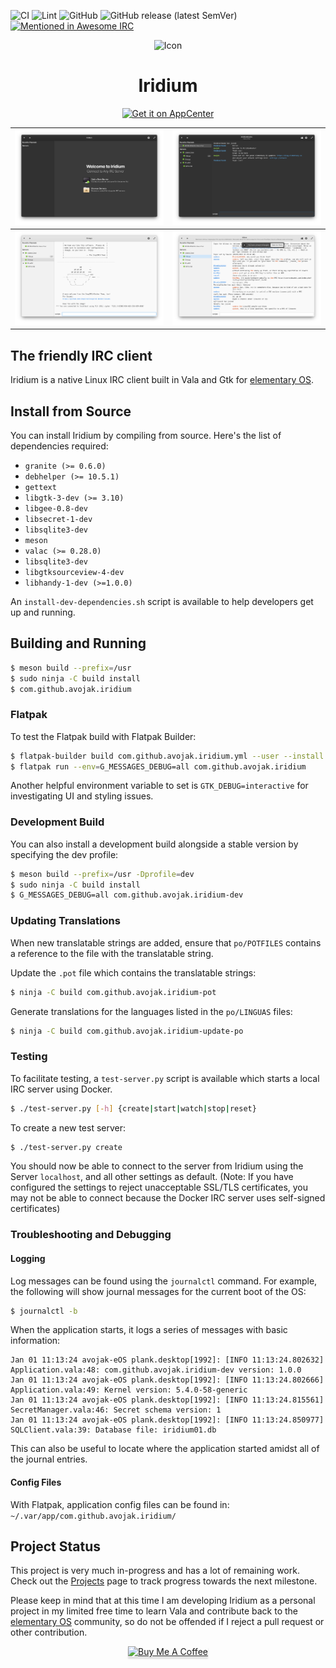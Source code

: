 ![CI](https://github.com/avojak/iridium/workflows/CI/badge.svg)
![Lint](https://github.com/avojak/iridium/workflows/Lint/badge.svg)
![GitHub](https://img.shields.io/github/license/avojak/iridium.svg?color=blue)
![GitHub release (latest SemVer)](https://img.shields.io/github/v/release/avojak/iridium?sort=semver)
[![Mentioned in Awesome IRC](https://awesome.re/mentioned-badge.svg)](https://github.com/davisonio/awesome-irc)

<p align="center">
  <img src="data/assets/iridium.svg" alt="Icon" />
</p>
<h1 align="center">Iridium</h1>
<p align="center">
  <a href="https://appcenter.elementary.io/com.github.avojak.iridium"><img src="https://appcenter.elementary.io/badge.svg" alt="Get it on AppCenter" /></a>
</p>

| ![Screenshot](data/assets/screenshots/iridium-screenshot-01.png) | ![Screenshot](data/assets/screenshots/iridium-screenshot-02.png) |
|------------------------------------------------------------------|------------------------------------------------------------------|
| ![Screenshot](data/assets/screenshots/iridium-screenshot-03.png) | ![Screenshot](data/assets/screenshots/iridium-screenshot-04.png) |

## The friendly IRC client

Iridium is a native Linux IRC client built in Vala and Gtk for [elementary OS](https://elementary.io).

## Install from Source

You can install Iridium by compiling from source. Here's the list of
dependencies required:

- `granite (>= 0.6.0)`
- `debhelper (>= 10.5.1)`
- `gettext`
- `libgtk-3-dev (>= 3.10)`
- `libgee-0.8-dev`
- `libsecret-1-dev`
- `libsqlite3-dev`
- `meson`
- `valac (>= 0.28.0)`
- `libsqlite3-dev`
- `libgtksourceview-4-dev`
- `libhandy-1-dev (>=1.0.0)`

An `install-dev-dependencies.sh` script is available to help developers get up and running.

## Building and Running

```bash
$ meson build --prefix=/usr
$ sudo ninja -C build install
$ com.github.avojak.iridium
```

### Flatpak

To test the Flatpak build with Flatpak Builder:

```bash
$ flatpak-builder build com.github.avojak.iridium.yml --user --install --force-clean
$ flatpak run --env=G_MESSAGES_DEBUG=all com.github.avojak.iridium
```

Another helpful environment variable to set is `GTK_DEBUG=interactive` for investigating UI and styling issues.

### Development Build

You can also install a development build alongside a stable version by specifying the dev profile:

```bash
$ meson build --prefix=/usr -Dprofile=dev
$ sudo ninja -C build install
$ G_MESSAGES_DEBUG=all com.github.avojak.iridium-dev
```

### Updating Translations

When new translatable strings are added, ensure that `po/POTFILES` contains a
reference to the file with the translatable string.

Update the `.pot` file which contains the translatable strings:

```bash
$ ninja -C build com.github.avojak.iridium-pot
```

Generate translations for the languages listed in the `po/LINGUAS` files:

```bash
$ ninja -C build com.github.avojak.iridium-update-po
```

### Testing

To facilitate testing, a `test-server.py` script is available which starts a local IRC server using Docker.

```bash
$ ./test-server.py [-h] {create|start|watch|stop|reset}
```

To create a new test server:

```bash
$ ./test-server.py create
```

You should now be able to connect to the server from Iridium using the Server `localhost`, and all other settings as default. (Note: If you have configured the settings to reject unacceptable SSL/TLS certificates, you may not be able to connect because the Docker IRC server uses self-signed certificates)

### Troubleshooting and Debugging

#### Logging

Log messages can be found using the `journalctl` command. For example, the following will show journal messages for the current boot of the OS:

```bash
$ journalctl -b
```

When the application starts, it logs a series of messages with basic information:

```
Jan 01 11:13:24 avojak-eOS plank.desktop[1992]: [INFO 11:13:24.802632] Application.vala:48: com.github.avojak.iridium-dev version: 1.0.0
Jan 01 11:13:24 avojak-eOS plank.desktop[1992]: [INFO 11:13:24.802666] Application.vala:49: Kernel version: 5.4.0-58-generic
Jan 01 11:13:24 avojak-eOS plank.desktop[1992]: [INFO 11:13:24.815561] SecretManager.vala:46: Secret schema version: 1
Jan 01 11:13:24 avojak-eOS plank.desktop[1992]: [INFO 11:13:24.850977] SQLClient.vala:39: Database file: iridium01.db
```

This can also be useful to locate where the application started amidst all of the journal entries.

#### Config Files

With Flatpak, application config files can be found in: `~/.var/app/com.github.avojak.iridium/`

## Project Status

This project is very much in-progress and has a lot of remaining work. Check out the [Projects](https://github.com/avojak/iridium/projects) page to track progress towards the next milestone.

Please keep in mind that at this time I am developing Iridium as a personal project in my limited free time to learn Vala and contribute back to the [elementary OS](https://elementary.io) community, so do not be offended if I reject a pull request or other contribution.

<p align="center"><a href="https://www.buymeacoffee.com/avojak" target="_blank"><img src="https://www.buymeacoffee.com/assets/img/custom_images/orange_img.png" alt="Buy Me A Coffee" style="height: 41px !important;width: 174px !important;box-shadow: 0px 3px 2px 0px rgba(190, 190, 190, 0.5) !important;-webkit-box-shadow: 0px 3px 2px 0px rgba(190, 190, 190, 0.5) !important;" ></a></p>
